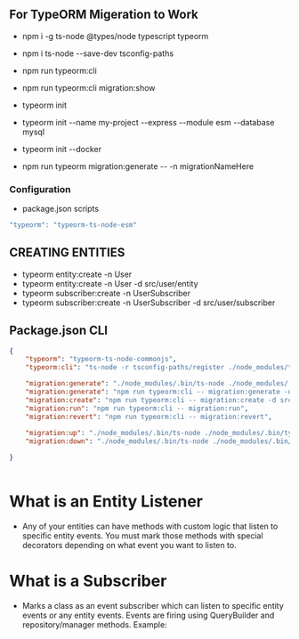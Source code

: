 ## For TypeORM Migeration to Work
* npm i -g ts-node  @types/node typescript  typeorm
* npm i ts-node --save-dev tsconfig-paths
* npm run typeorm:cli
* npm run typeorm:cli migration:show

* typeorm init
* typeorm init --name my-project --express --module esm --database mysql
* typeorm init --docker
* npm run typeorm migration:generate -- -n migrationNameHere

### Configuration
* package.json scripts
```c
"typeorm": "typeorm-ts-node-esm"
```

## CREATING ENTITIES
* typeorm entity:create -n User
* typeorm entity:create -n User -d src/user/entity
* typeorm subscriber:create -n UserSubscriber
* typeorm subscriber:create -n UserSubscriber -d src/user/subscriber
## Package.json CLI
```json
{
    "typeorm": "typeorm-ts-node-commonjs",
    "typeorm:cli": "ts-node -r tsconfig-paths/register ./node_modules/typeorm/cli -f src/core/config/ConfigTypeOrmMigration.ts",

    "migration:generate": "./node_modules/.bin/ts-node ./node_modules/.bin/typeorm migration:generate -d src/core/config/ormconfig.ts",
    "migration:generate": "npm run typeorm:cli -- migration:generate -d src/core/db/migrations -n",
    "migration:create": "npm run typeorm:cli -- migration:create -d src/core/db/migrations -n",
    "migration:run": "npm run typeorm:cli -- migration:run",
    "migration:revert": "npm run typeorm:cli -- migration:revert",
    
    "migration:up": "./node_modules/.bin/ts-node ./node_modules/.bin/typeorm migration:run -d src/modules/config/ormconfig.ts",
    "migration:down": "./node_modules/.bin/ts-node ./node_modules/.bin/typeorm migration:revert -d src/modules/config/ormconfig.ts",

}
    

```



# What is an Entity Listener
* Any of your entities can have methods with custom logic that listen to specific entity events. You must mark those methods with special decorators depending on what event you want to listen to.

# What is a Subscriber
* Marks a class as an event subscriber which can listen to specific entity events or any entity events. Events are firing using QueryBuilder and repository/manager methods. Example:

